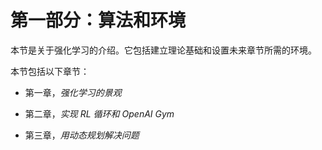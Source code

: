 # 第一部分：算法和环境

本节是关于强化学习的介绍。它包括建立理论基础和设置未来章节所需的环境。

本节包括以下章节：

+   第一章，*强化学习的景观*

+   第二章，*实现 RL 循环和 OpenAI Gym*

+   第三章，*用动态规划解决问题*
